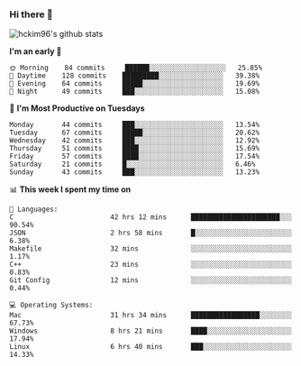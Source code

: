 ### Hi there 👋

<!--
**hckim96/hckim96** is a ✨ _special_ ✨ repository because its `README.md` (this file) appears on your GitHub profile.

Here are some ideas to get you started:

- 🔭 I’m currently working on ...
- 🌱 I’m currently learning ...
- 👯 I’m looking to collaborate on ...
- 🤔 I’m looking for help with ...
- 💬 Ask me about ...
- 📫 How to reach me: ...
- 😄 Pronouns: ...
- ⚡ Fun fact: ...
-->
![hckim96's github stats](https://github-readme-stats.vercel.app/api?username=hckim96&show_icons=true&theme=dracula&count_private=true)
<!--START_SECTION:waka-->
**I'm an early 🐤** 

```text
🌞 Morning    84 commits     ██████░░░░░░░░░░░░░░░░░░░   25.85% 
🌆 Daytime    128 commits    █████████░░░░░░░░░░░░░░░░   39.38% 
🌃 Evening    64 commits     █████░░░░░░░░░░░░░░░░░░░░   19.69% 
🌙 Night      49 commits     ███░░░░░░░░░░░░░░░░░░░░░░   15.08%

```
📅 **I'm Most Productive on Tuesdays** 

```text
Monday       44 commits     ███░░░░░░░░░░░░░░░░░░░░░░   13.54% 
Tuesday      67 commits     █████░░░░░░░░░░░░░░░░░░░░   20.62% 
Wednesday    42 commits     ███░░░░░░░░░░░░░░░░░░░░░░   12.92% 
Thursday     51 commits     ████░░░░░░░░░░░░░░░░░░░░░   15.69% 
Friday       57 commits     ████░░░░░░░░░░░░░░░░░░░░░   17.54% 
Saturday     21 commits     █░░░░░░░░░░░░░░░░░░░░░░░░   6.46% 
Sunday       43 commits     ███░░░░░░░░░░░░░░░░░░░░░░   13.23%

```


📊 **This week I spent my time on** 

```text
💬 Languages: 
C                        42 hrs 12 mins      ██████████████████████░░░   90.54% 
JSON                     2 hrs 58 mins       █░░░░░░░░░░░░░░░░░░░░░░░░   6.38% 
Makefile                 32 mins             ░░░░░░░░░░░░░░░░░░░░░░░░░   1.17% 
C++                      23 mins             ░░░░░░░░░░░░░░░░░░░░░░░░░   0.83% 
Git Config               12 mins             ░░░░░░░░░░░░░░░░░░░░░░░░░   0.44%

💻 Operating Systems: 
Mac                      31 hrs 34 mins      █████████████████░░░░░░░░   67.73% 
Windows                  8 hrs 21 mins       ████░░░░░░░░░░░░░░░░░░░░░   17.94% 
Linux                    6 hrs 40 mins       ███░░░░░░░░░░░░░░░░░░░░░░   14.33%

```


<!--END_SECTION:waka-->
